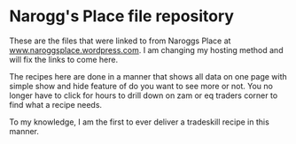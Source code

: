 # Narogg's Place file repository

These are the files that were linked to from Naroggs Place at www.naroggsplace.wordpress.com. I am changing my hosting method and will fix the links to come here.

The recipes here are done in a manner that shows all data on one page with simple show and hide feature of do you want to see more or not. You no longer have to click for hours to drill down on zam or eq traders corner to find what a recipe needs.

To my knowledge, I am the first to ever deliver a tradeskill recipe in this manner.
